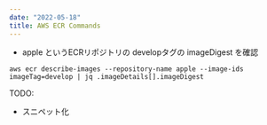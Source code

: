 ```yaml
---
date: "2022-05-18"
title: AWS ECR Commands
---
```

- apple というECRリポジトリの developタグの imageDigest を確認
```
aws ecr describe-images --repository-name apple --image-ids imageTag=develop | jq .imageDetails[].imageDigest
```

TODO: 
- スニペット化
